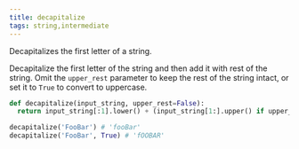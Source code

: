 ```yaml
---
title: decapitalize
tags: string,intermediate
---
```


Decapitalizes the first letter of a string.

Decapitalize the first letter of the string and then add it with rest of the string. 
Omit the `upper_rest` parameter to keep the rest of the string intact, or set it to `True` to convert to uppercase.

```py
def decapitalize(input_string, upper_rest=False):
  return input_string[:1].lower() + (input_string[1:].upper() if upper_rest else input_string[1:])
```

```py
decapitalize('FooBar') # 'fooBar'
decapitalize('FooBar', True) # 'fOOBAR'
```
